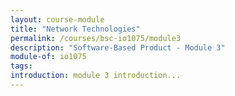 ```yaml
---
layout: course-module
title: "Network Technologies"
permalink: /courses/bsc-io1075/module3
description: "Software-Based Product - Module 3"
module-of: io1075
tags:
introduction: module 3 introduction...
---
```


